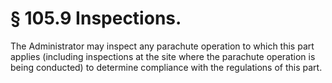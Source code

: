 # § 105.9   Inspections.

The Administrator may inspect any parachute operation to which this part applies (including inspections at the site where the parachute operation is being conducted) to determine compliance with the regulations of this part.




